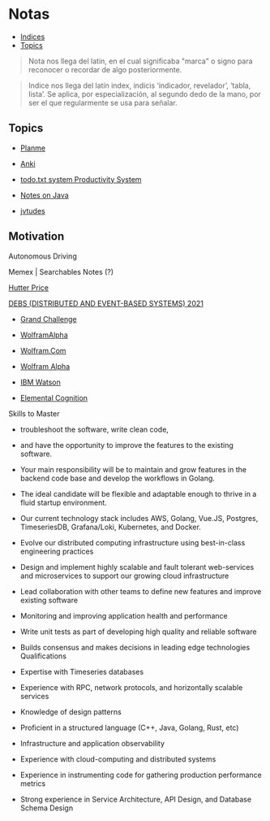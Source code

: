# Notas

- [Indices](#indices) 
- [Topics](#topics)
  
> Nota nos llega del latin, en el cual significaba "marca" o signo para reconocer o recordar de algo posteriormente.

> Indice nos llega  del latín index, indicis ‘indicador, revelador’, ‘tabla, lista’. Se aplica, por especialización, al segundo dedo de la mano, por ser el que regularmente se usa para señalar.
 

## Topics

- [Planme](https://colab.research.google.com/github/dbremont/Notas/blob/main/Ingenerare/src/Planme.ipynb)

- [Anki](https://colab.research.google.com/github/dbremont/Notas/blob/main/Ingeneraresrc//Anki.ipynb)

- [todo.txt system Productivity System](https://colab.research.google.com/github/dbremont/Notas/blob/main/Ingenerare/src//todo.txt%20system%20Productivity%20System.ipynb)

- [Notes on Java](https://colab.research.google.com/github/dbremont/Notas/blob/main/Ingenerare/src/Java.ipynb)

- [jvtudes](https://github.com/dbremont/jvtudes)


## Motivation

Autonomous Driving

Memex | Searchables Notes (?)

[Hutter Price](http://prize.hutter1.net/)

[DEBS (DISTRIBUTED AND EVENT-BASED SYSTEMS) 2021](https://2021.debs.org/index.html)

- [Grand Challenge](https://project-hobbit.eu/challenges/debs-grand-challenge/)

- [WolframAlpha](https://en.wikipedia.org/wiki/WolframAlpha)

- [Wolfram.Com](https://www.wolfram.com/)

- [Wolfram Alpha](https://www.wolframalpha.com/)

- [IBM Watson](https://www.ibm.com/watson)

- [Elemental Cognition](https://ec.ai/)

Skills to Master

- troubleshoot the software, write clean code, 

- and have the opportunity to improve the features to the existing software. 

- Your main responsibility will be to maintain and grow features in the backend code base and develop the workflows in Golang. 

- The ideal candidate will be flexible and adaptable enough to thrive in a fluid startup environment. 

- Our current technology stack includes AWS, Golang, Vue.JS, Postgres, TimeseriesDB, Grafana/Loki, Kubernetes, and Docker. 

-  Evolve our distributed computing infrastructure using best-in-class engineering practices 

-  Design and implement highly scalable and fault tolerant web-services and microservices to support our growing cloud infrastructure 

-  Lead collaboration with other teams to define new features and improve existing software 

-  Monitoring and improving application health and performance 

-  Write unit tests as part of developing high quality and reliable software 

- Builds consensus and makes decisions in leading edge technologies Qualifications 

-   Expertise with Timeseries databases 

-  Experience with RPC, network protocols, and horizontally scalable services 

-  Knowledge of design patterns 

-  Proficient in a structured language (C++, Java, Golang, Rust, etc) 

- Infrastructure and application observability 

- Experience with cloud-computing and distributed systems 

- Experience in instrumenting code for gathering production performance metrics 

- Strong experience in Service Architecture, API Design, and Database Schema Design

